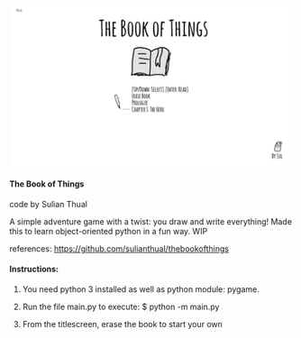 
![alt text](screenshot.png?raw=true "Screenshot")

<h4>The Book of Things</h4>

code by Sulian Thual 

A simple adventure game with a twist: you draw and write everything! Made this to learn object-oriented python in a fun way. WIP


references: https://github.com/sulianthual/thebookofthings

<h4>Instructions:</h4> 

1) You need python 3 installed as well as python module: pygame. 


2) Run the file main.py to execute: $ python -m main.py


3) From the titlescreen, erase the book to start your own

